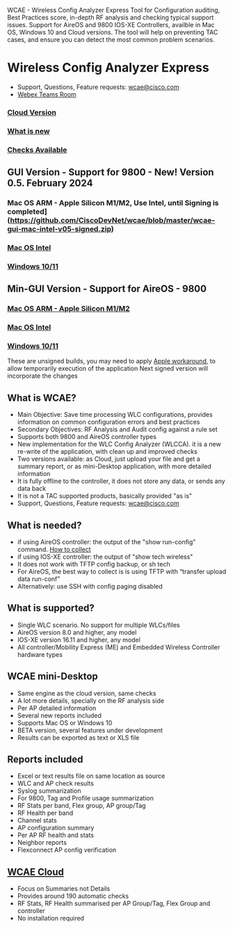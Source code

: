 <seotitle>WCAE - Wireless Config Analyzer Express</seotitle>
<seodescription>Tool for Configuration auditing, Best Practices score, in-depth RF analysis and checking typical support issues.  Support for  AireOS and 9800 IOS-XE Controllers, availble in Mac OS, Windows 10 and Cloud versions. The tool will help on preventing TAC cases, and ensure you can detect the most common problem scenarios.</seodescription>

# Wireless Config Analyzer Express

* Support, Questions, Feature requests: [wcae@cisco.com](mailto:wcae@cisco.com)
* [Webex Teams Room](https://eurl.io/#R6RK2M73v)

### [Cloud Version](https://cway.cisco.com/tools/WirelessAnalyzer/)

### [What is new](https://developer.cisco.com/docs/wireless-troubleshooting-tools/#!what-is-new/what-is-new)
### [Checks Available](https://developer.cisco.com/docs/wireless-troubleshooting-tools/#!checks-available-in-tool)

## GUI Version - Support for 9800 - New! Version 0.5. February 2024
### Mac OS ARM - Apple Silicon M1/M2, Use Intel, until Signing is completed](https://github.com/CiscoDevNet/wcae/blob/master/wcae-gui-mac-intel-v05-signed.zip)
### [Mac OS Intel](https://github.com/CiscoDevNet/wcae/blob/master/wcae-gui-mac-intel-v05-signed.zip)
### [Windows 10/11](https://github.com/CiscoDevNet/wcae/blob/master/wcae-gui-win-v05.zip)

## Min-GUI Version - Support for AireOS - 9800
### [Mac OS ARM - Apple Silicon M1/M2](https://github.com/CiscoDevNet/wcae/blob/master/wcae-mac-018-arm64.zip)
### [Mac OS Intel](https://github.com/CiscoDevNet/wcae/blob/master/wcae-mac-018-x86.zip)
### [Windows 10/11](https://github.com/CiscoDevNet/wcae/blob/master/wcae-win-018.zip)
These are unsigned builds, you may need to apply [Apple workaround](https://support.apple.com/guide/mac-help/open-a-mac-app-from-an-unidentified-developer-mh40616/mac), to allow temporarily execution of the application Next signed version will incorporate the changes


## What is WCAE?
* Main Objective: Save time processing WLC configurations, provides information on common configuration errors and best practices
* Secondary Objectives: RF Analysis and  Audit config against a rule set
* Supports both 9800 and AireOS controller types
* New implementation for the WLC Config Analyzer (WLCCA). it is a new re-write of the application, with clean up and improved checks
* Two versions available: as Cloud, just upload your file and get a summary report, or as mini-Desktop application,  with more detailed information
* It is fully  offline to the controller, it does not store any data, or sends any data back
* It is not a TAC supported products, basically provided "as is"
* Support, Questions, Feature requests: [wcae@cisco.com](mailto:wcae@cisco.com)

## What is needed?

* if using AireOS controller: the output of the "show run-config" command. [How to collect](https://developer.cisco.com/docs/wireless-troubleshooting-tools/#!how-to-colletct-sh-run-config)
* if using IOS-XE controller: the output of "show tech wireless"
* It does not work with TFTP config backup, or sh tech
* For AireOS, the best way to collect is is using TFTP  with “transfer upload data run-conf”
* Alternatively: use  SSH with config paging disabled

## What is supported?
* Single WLC scenario. No support for multiple WLCs/files
* AireOS  version 8.0 and higher, any model
* IOS-XE version 16.11 and higher, any model
* All controller/Mobility Express (ME) and Embedded Wireless Controller hardware types

## WCAE mini-Desktop
* Same engine as the cloud version, same checks
* A lot more details, specially on the RF analysis side
* Per AP detailed information
* Several new reports included
* Supports Mac OS or Windows 10
* BETA version, several features under development
* Results can be exported as text or XLS file

## Reports included
* Excel or text results file on same location as source
* WLC and AP check results
* Syslog summarization
* For 9800, Tag and Profile usage summarization
* RF Stats per band, Flex group, AP group/Tag
* RF Health per band
* Channel stats
* AP configuration summary
* Per AP RF health and stats
* Neighbor reports
* Flexconnect AP config verification


## [WCAE Cloud](https://cway.cisco.com/tools/WirelessAnalyzer/)
* Focus on Summaries not Details
* Provides around 190 automatic checks
* RF Stats, RF Health summarised per AP Group/Tag, Flex Group and controller
* No installation required
